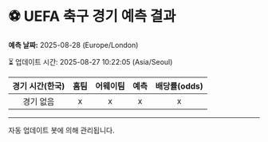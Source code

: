 # ⚽️ UEFA 축구 경기 예측 결과

**예측 날짜:** 2025-08-28 (Europe/London)

⏳ 업데이트 시간: 2025-08-27 10:22:05 (Asia/Seoul)

| 경기 시간(한국) | 홈팀 | 어웨이팀 | 예측 | 배당률(odds) |
|:-------------:|:-----:|:-------:|:-----:|:------------:|
| 경기 없음 | x | x | x | x |

---
자동 업데이트 봇에 의해 관리됩니다.
